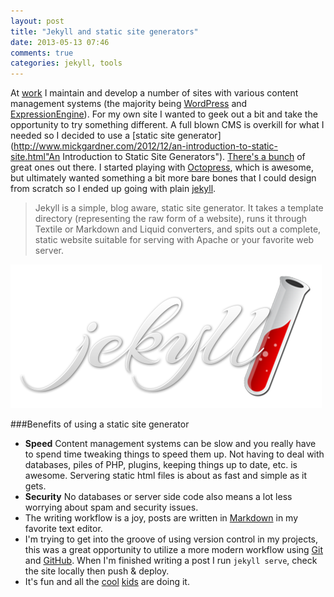 ```yaml
---
layout: post
title: "Jekyll and static site generators"
date: 2013-05-13 07:46
comments: true
categories: jekyll, tools
---
```


At [work](http://tmdcreative.com "TMD") I maintain and develop a number of sites with various content management systems (the majority being [WordPress](http://wordpress.com/ "WordPress") and [ExpressionEngine](http://expressionengine.com "ExpressionEngine")). For my own site I wanted to geek out a bit and take the opportunity to try something different. A full blown CMS is overkill for what I needed so I decided to use a [static site generator](http://www.mickgardner.com/2012/12/an-introduction-to-static-site.html"An Introduction to Static Site Generators").  [There's a bunch](https://gist.github.com/2254924 "List of static site generators") of great ones out there. I started playing with [Octopress](http://octopress.org/ "Octopress"), which is awesome, but ultimately wanted something a bit more bare bones that I could design from scratch so I ended up going with plain [jekyll](http://jekyllrb.com "Jekyll").

>Jekyll is a simple, blog aware, static site generator. It takes a template directory (representing the raw form of a website), runs it through Textile or Markdown and Liquid converters, and spits out a complete, static website suitable for serving with Apache or your favorite web server. 

<img src="/images/jekyll-logo.png" alt="Jekyll">

###Benefits of using a static site generator

- **Speed** Content management systems can be slow and you really have to spend time tweaking things to speed them up.   Not having to deal with databases, piles of PHP, plugins, keeping things up to date, etc. is awesome. Servering static html files is about as fast and simple as it gets.
- **Security** No databases or server side code also means a lot less worrying about spam and security issues.
- The writing workflow is a joy, posts are written in [Markdown](http://daringfireball.net/projects/markdown/ "Markdown") in my favorite text editor. 
-  I'm trying to get into the groove of using version control in my projects, this was a great opportunity to utilize a more modern workflow using [Git](http://git-scm.com/ "Git") and [GitHub](http://github.com "GitHub"). When I'm finished writing a post I run `jekyll serve`, check the site locally then push & deploy.
- It's fun and all the [cool](http://www.paulirish.com/) [kids](http://daverupert.com/) are doing it.


